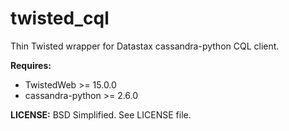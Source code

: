 # twisted_cql

Thin Twisted wrapper for Datastax cassandra-python CQL client.

__Requires:__

* TwistedWeb >= 15.0.0
* cassandra-python >= 2.6.0	

__LICENSE:__ BSD Simplified. See LICENSE file.
